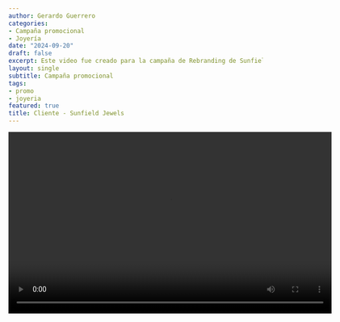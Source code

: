 ```yaml
---
author: Gerardo Guerrero
categories:
- Campaña promocional
- Joyería
date: "2024-09-20"
draft: false
excerpt: Este video fue creado para la campaña de Rebranding de Sunfield Jewels, una empresa catalana de joyería. 
layout: single
subtitle: Campaña promocional
tags:
- promo
- joyeria
featured: true
title: Cliente - Sunfield Jewels
---
```


<video controls width="640" height="360">
  <source src="Mariapromo1.mp4" type="video/mp4">
  Video promocional Cliente - Sunfield Jewels
</video>